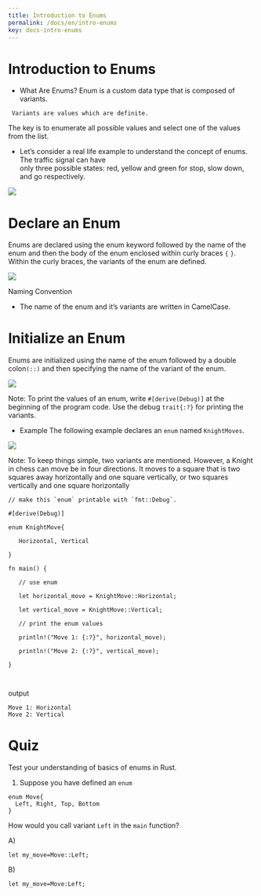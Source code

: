 ```yaml
---
title: Introduction to Enums
permalink: /docs/en/intro-enums
key: docs-intro-enums
---
```


# Introduction to Enums

- What Are Enums? 
Enum is a custom data type that is composed of variants.

```
 Variants are values which are definite.

```
The key is to enumerate all possible values and select one of the values from the list.

- Let’s consider a real life example to understand the concept of enums. The traffic signal can have  
only three possible states: red, yellow and green for stop, slow down, and go respectively.

![](https://raw.githubusercontent.com/sangam14/RustLabs/master/img/traffic-signal.png)

# Declare an Enum 

Enums are declared using the enum keyword followed by the name of the enum and then the body of the enum 
enclosed within curly braces `{` `}`. Within the curly braces, the variants of the enum are defined.

![](https://raw.githubusercontent.com/sangam14/RustLabs/master/img/enum-syntax.png)

Naming Convention
- The name of the enum and it’s variants are written in CamelCase.


# Initialize an Enum 

Enums are initialized using the name of the enum followed by a double colon`(::)` and then specifying the name of the variant of the enum.

![](https://raw.githubusercontent.com/sangam14/RustLabs/master/img/enum-syntax-init.png)

Note: To print the values of an enum, write `#[derive(Debug)]` at the beginning of the program code. Use the debug `trait{:?}` for printing the variants.

- Example 
The following example declares an `enum` named `KnightMoves`.

![](https://upload.wikimedia.org/wikipedia/commons/0/0b/Knight_%28chess%29_movements.gif)

Note: To keep things simple, two variants are mentioned. However, a Knight in chess can move be in four directions. It moves to a square that is two squares 
away horizontally and one square vertically, or two squares vertically and one square horizontally

```
// make this `enum` printable with `fmt::Debug`.

#[derive(Debug)]

enum KnightMove{

   Horizontal, Vertical

}

fn main() {

   // use enum

   let horizontal_move = KnightMove::Horizontal;

   let vertical_move = KnightMove::Vertical;

   // print the enum values

   println!("Move 1: {:?}", horizontal_move);

   println!("Move 2: {:?}", vertical_move);

}



```
output

```
Move 1: Horizontal
Move 2: Vertical

```

# Quiz 

Test your understanding of basics of enums in Rust.

1. Suppose you have defined an `enum`

```
enum Move{
  Left, Right, Top, Bottom
}

```
How would you call variant `Left` in the `main` function?

A)
```
let my_move=Move::Left;
```
B)
```
let my_move=Move:Left;
```








